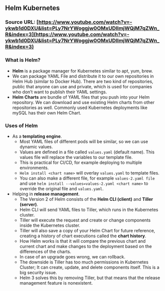 ## Helm Kubernetes

### Source URL: [https://www.youtube.com/watch?v=-ykwb1d0DXU&list=PLy7NrYWoggjw0OMxUDIImjWQjM7qZWn_R&index=3](https://www.youtube.com/watch?v=-ykwb1d0DXU&list=PLy7NrYWoggjw0OMxUDIImjWQjM7qZWn_R&index=3)

### What is Helm?
- **Helm** is a package manager for Kubernetes similar to  apt, yum, brew.
- We can package YAML File and distribute it to our own repositories in Helm Hub (similar to Docker Hub). There are two kind of repositories, public that anyone can use and private, which is used for companies who don’t want to publish their YAML settings.
- **Helm** **Charts** are bundle of YAML files that you push into your Helm repository. We can download and use existing Helm charts from other repositories as well. Commonly used Kubernetes deployments like mySQL has their own Helm Chart.

### Uses of Helm
- As a **templating engine**. 
	- Most YAML files of different pods will be similar, so we can use dynamic values.  
	- Values are defined in a file called `values.yaml` (default name). This values file will replace the variables to our template file. 
	- This is practical for CI/CD, for example deploying  to multiple environments.
	- `Helm install <chart name>` will overlay `values.yaml` to template files. 
	- You can also make a different file, for example `values-2.yaml file` and use `helm install --values=values-2.yaml <chart name>` to override the original file and `values.yaml`.
- Helping in **release management**. 
	- The Version 2 of Helm consists of the **Helm CLI (client)** and **Tiller (server)**. 
	- Helm CLI will send YAML files to Tiller, which runs in the Kubernetes cluster. 
	- Tiller will execute the request and create or change components inside the Kubernetes cluster.  
	- Tiller will also save a copy of your Helm Chart for future reference, creating a history of chart executions called the **chart history**. 
	- How Helm works is that it will compare the previous chart and current chart and make changes to the deployment based on the differences of the charts.  
	- In case of an upgrade  goes wrong, we can rollback. 
	- The downside is Tiller has too much permissions in Kubernetes Cluster; It can create, update, and delete components itself. This is a big security issue.  
	- Helm 3 solves this by removing Tiller, but that means that the release management feature is nonexistent.
<!--stackedit_data:
eyJoaXN0b3J5IjpbMjk3NDU4NDJdfQ==
-->